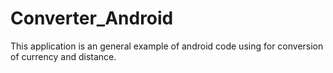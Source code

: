 # Converter_Android

This application is an general example of android code using for conversion of currency and distance.
